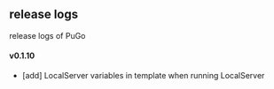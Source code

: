 ## release logs

release logs of PuGo

#### v0.1.10

- [add] LocalServer variables in template when running LocalServer